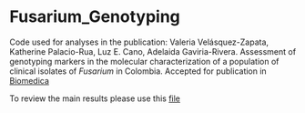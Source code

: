 # Fusarium_Genotyping

Code used for analyses in the publication: Valeria Velásquez-Zapata, Katherine Palacio-Rua, Luz E. Cano, Adelaida Gaviria-Rivera. Assessment of genotyping markers in the molecular characterization of a population of clinical isolates of *Fusarium* in Colombia. Accepted for publication in [Biomedica](https://revistabiomedica.org/index.php/biomedica/article/download/5869/4919/)

To review the main results please use this [file](https://github.com/vvelasqz/Fusarium_Genotyping/blob/main/Fusarium_Genotyping_md.md)
